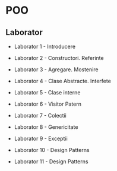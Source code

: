 # POO 
## Laborator
- Laborator 1 - Introducere
  
- Laborator 2 - Constructori. Referinte
  
- Laborator 3 - Agregare. Mostenire
  
- Laborator 4 - Clase Abstracte. Interfete
  
- Laborator 5 - Clase interne
  
- Laborator 6 - Visitor Patern

- Laborator 7 - Colectii
  
- Laborator 8 - Genericitate
  
- Laborator 9 - Exceptii
  
- Laborator 10 - Design Patterns
  
- Laborator 11 - Design Patterns
